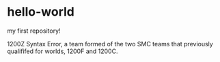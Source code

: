 # hello-world
my first repository!

1200Z Syntax Error, a team formed of the two SMC teams that previously qualififed for worlds, 1200F and 1200C.
